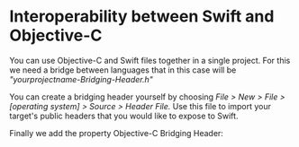 
# Interoperability between Swift and Objective-C


You can use Objective-C and Swift files together in a single project.
For this we need a bridge between languages that in this case will be _"yourprojectname-Bridging-Header.h"_

 You can create a bridging header yourself by choosing _File > New > File > [operating system] > Source > Header File._
 Use this file to import your target's public headers that you would like to expose to Swift.
 

Finally we add the property Objective-C Bridging Header:

